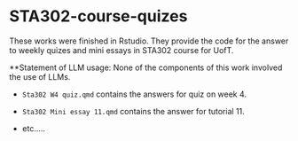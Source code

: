 # STA302-course-quizes

These works were finished in Rstudio. They provide the code for the answer to weekly quizes and mini essays in STA302 course for UofT.

**Statement of LLM usage:
None of the components of this work involved the use of LLMs.

- `Sta302 W4 quiz.qmd` contains the answers for quiz on week 4.

- `Sta302 Mini essay 11.qmd` contains the answer for tutorial 11.

- etc.....
